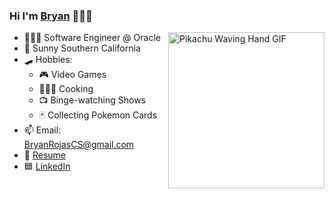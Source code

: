 ### Hi I'm [Bryan](https://bryanrojas.net) 👋🏽😄 

<img align="right" height="250" alt="Pikachu Waving Hand GIF" src="https://media0.giphy.com/media/xuXzcHMkuwvf2/giphy.gif" />

- 👨🏽‍💻 Software Engineer @ Oracle
- 🌇 Sunny Southern California
- 🛹 Hobbies: 
  - 🎮 Video Games
  - 🧑🏽‍🍳 Cooking
  - 📺 Binge-watching Shows
  - 🃏 Collecting Pokemon Cards
- 📫 Email: BryanRojasCS@gmail.com
- 📝 [Resume](https://bryanrojas.net/static/media/Bryan%20Rojas%20-%20Resume%20-%20April%202020.5d37a48c.pdf)
- 🟦 [LinkedIn](https://www.linkedin.com/in/~bryan/)
